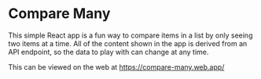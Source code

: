 # Compare Many

This simple React app is a fun way to compare items in a list by only seeing two items at a time. All of the content shown in the app is derived from an API endpoint, so the data to play with can change at any time.

This can be viewed on the web at https://compare-many.web.app/